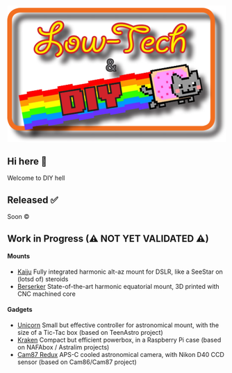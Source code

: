 <picture>
    <img
        alt="A pixel art of a Dophin with text: Flipper Devices"
        src="/profile/Low_tech_DIY.png">
</picture>

## Hi here 👋
Welcome to DIY hell

## Released ✅

Soon ©️

## Work in Progress (⚠ NOT YET VALIDATED ⚠)

#### Mounts
- [Kaiju](https://github.com/zUrp-Astronomics/) Fully integrated harmonic alt-az mount for DSLR, like a SeeStar on (lotsd of) steroids
- [Berserker](https://github.com/zUrp-Astronomics/ZM-1) State-of-the-art harmonic equatorial mount, 3D printed with CNC machined core

#### Gadgets
- [Unicorn](https://github.com/zUrp-Astronomics/TeenAstro-Redux) Small but effective controller for astronomical mount, with the size of a Tic-Tac box (based on TeenAstro project)
- [Kraken](https://github.com/zUrp-Astronomics/) Compact but efficient powerbox, in a Raspberry Pi case (based on NAFAbox / Astralim projects)
- [Cam87 Redux](https://github.com/zUrp-Astronomics/Cam87-Redux) APS-C cooled astronomical camera, with Nikon D40 CCD sensor (based on Cam86/Cam87 project)

